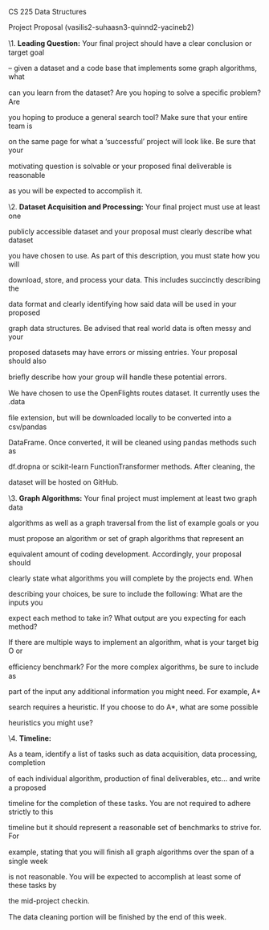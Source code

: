 ﻿

CS 225 Data Structures

Project Proposal (vasilis2-suhaasn3-quinnd2-yacineb2)

\1. **Leading Question:** Your ﬁnal project should have a clear conclusion or target goal

– given a dataset and a code base that implements some graph algorithms, what

can you learn from the dataset? Are you hoping to solve a speciﬁc problem? Are

you hoping to produce a general search tool? Make sure that your entire team is

on the same page for what a ‘successful’ project will look like. Be sure that your

motivating question is solvable or your proposed ﬁnal deliverable is reasonable

as you will be expected to accomplish it.

\2. **Dataset Acquisition and Processing:** Your ﬁnal project must use at least one

publicly accessible dataset and your proposal must clearly describe what dataset

you have chosen to use. As part of this description, you must state how you will

download, store, and process your data. This includes succinctly describing the

data format and clearly identifying how said data will be used in your proposed

graph data structures. Be advised that real world data is often messy and your

proposed datasets may have errors or missing entries. Your proposal should also

brieﬂy describe how your group will handle these potential errors.

We have chosen to use the OpenFlights routes dataset. It currently uses the .data

ﬁle extension, but will be downloaded locally to be converted into a csv/pandas

DataFrame. Once converted, it will be cleaned using pandas methods such as

df.dropna or scikit-learn FunctionTransformer methods. After cleaning, the

dataset will be hosted on GitHub.

\3. **Graph Algorithms:** Your ﬁnal project must implement at least two graph data

algorithms as well as a graph traversal from the list of example goals or you

must propose an algorithm or set of graph algorithms that represent an

equivalent amount of coding development. Accordingly, your proposal should

clearly state what algorithms you will complete by the projects end. When

describing your choices, be sure to include the following: What are the inputs you

expect each method to take in? What output are you expecting for each method?

If there are multiple ways to implement an algorithm, what is your target big O or

eﬃciency benchmark? For the more complex algorithms, be sure to include as

part of the input any additional information you might need. For example, A\*





search requires a heuristic. If you choose to do A\*, what are some possible

heuristics you might use?

\4. **Timeline:**

As a team, identify a list of tasks such as data acquisition, data processing, completion

of each individual algorithm, production of ﬁnal deliverables, etc… and write a proposed

timeline for the completion of these tasks. You are not required to adhere strictly to this

timeline but it should represent a reasonable set of benchmarks to strive for. For

example, stating that you will ﬁnish all graph algorithms over the span of a single week

is not reasonable. You will be expected to accomplish at least some of these tasks by

the mid-project checkin.

The data cleaning portion will be ﬁnished by the end of this week.

